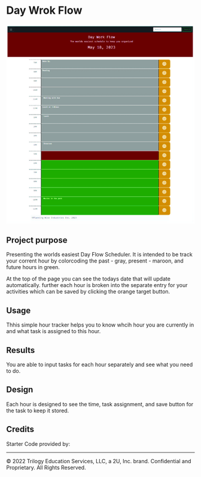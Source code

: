 # Day Wrok Flow
![alt text](./Assets/Images/DayWorkFlow.jpg)

## Project purpose
Presenting the worlds easiest Day Flow Scheduler.
It is intended to be track your corrent hour by colorcoding the 
past - gray, 
present - maroon, 
and future hours in green. 

At the top of the page you can see the todays date that will update automatically. 
further each  hour is broken into the separate entry for your activities which can
be saved by clicking the orange target button.

## Usage

Thhis simple hour tracker helps you to know whcih hour you are currently in and what task is assigned to this hour. 

## Results

You are able to input tasks for each hour separately and see what you need to do. 

## Design

Each hour is designed to see the time, task assignment, and save button for the task to keep it stored.

## Credits

Starter Code provided by:
- - -
© 2022 Trilogy Education Services, LLC, a 2U, Inc. brand. Confidential and Proprietary. All Rights Reserved.
